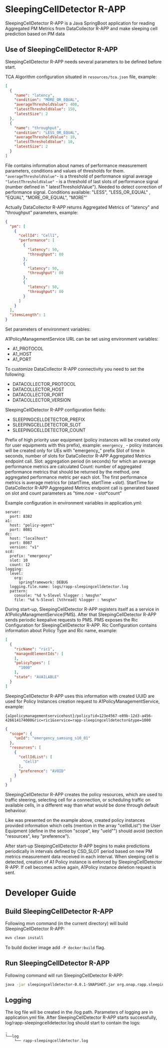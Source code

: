 # SleepingCellDetector R-APP

SleepingCellDetector R-APP is a Java SpringBoot application for reading Aggregated PM Metrics from DataCollector R-APP
and make sleeping cell prediction based on PM data

## Use of SleepingCellDetector R-APP

SleepingCellDetector R-APP needs several parameters to be defined before start.

TCA Algorithm configuration situated in `resources/tca.json` file, example:

```json
[
  {
    "name": "latency",
    "condition": "MORE_OR_EQUAL",
    "averageThresholdValue": 400,
    "latestThresholdValue": 150,
    "latestSize": 2
  },
  {
    "name": "throughput",
    "condition": "LESS_OR_EQUAL",
    "averageThresholdValue": 10,
    "latestThresholdValue": 10,
    "latestSize": 2
  }
]
```

File contains information about names of performance measurement parameters, conditions and values of thresholds for
them.
`"averageThresholdValue"`- is a threshold of performance signal average
`"latestThresholdValue"` - is a threshold of last slots of performance signal (number defined in "
latestThresholdValue"). Needed to detect correction of performance signal. Conditions available: "LESS", "LESS_OR_EQUAL"
, "EQUAL", "MORE_OR_EQUAL", "MORE"'

Actually DataCollector R-APP returns Aggregated Metrics of "latency" and "throughput" parameters, example:

```json
{
  "pm": [
    {
      "cellId": "Cell1",
      "performance": [
        {
          "latency": 50,
          "throughput": 80
        },
        {
          "latency": 50,
          "throughput": 80
        },
        {
          "latency": 50,
          "throughput": 80
        }
      ]
    }
  ],
  "itemsLength": 1
}
```

Set parameters of environment variables:

A1PolicyManagementService URL can be set using environment variables:

- A1\_PROTOCOL
- A1\_HOST
- A1\_PORT

To customize DataCollector R-APP connectivity you need to set the following:

- DATACOLLECTOR_PROTOCOL
- DATACOLLECTOR_HOST
- DATACOLLECTOR_PORT
- DATACOLLECTOR_VERSION

SleepingCellDetector R-APP configuration fields:

- SLEEPINGCELLDETECTOR_PREFIX
- SLEEPINGCELLDETECTOR_SLOT
- SLEEPINGCELLDETECTOR_COUNT

Prefix of high priority user equipment (policy instances will be created only for user equipments with this prefix),
example:
`emergency_` - policy instances will be created only for UEs with "emergency\_" prefix Slot of time in seconds,
number of slots for DataCollector R-APP Aggregated Metrics endpoint call. Slot: aggregation period (in seconds) for
which an average performance metrics are calculated Count: number of aggregated performance metrics that should be
returned by the method, one aggregated performance metric per each slot. The first performance metrics is average
metrics for (startTime, startTime +slot). StartTime for DataCollector R-APP Aggregated Metrics endpoint call is
generated based on slot and count parameters as "time.now - slot\*count"

Example configuration in environment variables in application.yml:

```
server:
  port: 8382
a1:
  host: "policy-agent"
  port: 8081
dc:
  host: "localhost"
  port: 8087
  version: "v1"
scd:
  prefix: "emergency"
  slot: 10
  count: 12
logging:
  level:
    org:
      springframework: DEBUG
  logging.file.name: logs/rapp-sleepingcelldetector.log
  pattern:
    console: "%d %-5level %logger : %msg%n"
    file: "%d %-5level [%thread] %logger : %msg%n"
```

During start-up, SleepingCellDetector R-APP registers itself as a service in A1PolicyManagmentService(PMS). After that
SleepingCellDetector R-APP sends periodic keepalive requests to PMS. PMS exposes the Ric Configuration for SleepingCellDetector R-APP.
Ric Configuration contains information about Policy Type and Ric name, example:

```json
[
  {
    "ricName": "ric1",
    "managedElementIds": [
    ],
    "policyTypes": [
      "1000"
    ],
    "state": "AVAILABLE"
  }
]
```

SleepingCellDetector R-APP uses this information with created UUID are used for Policy Instances creation request to
A1PolicyManagementService, example:

`{a1policymanagementservicehost}/policy?id=123e4567-e89b-12d3-a456-426614174000&ric=ric1&service=rapp-sleepingcelldetector&type=1000`

```json
{
  "scope": {
    "ueId": "emergency_samsung_s10_01"
  },
  "resources": [
    {
      "cellIdList": [
        "Cell3"
      ],
      "preference": "AVOID"
    }
  ]
}
```

SleepingCellDetector R-APP creates the policy resources, which are used to traffic steering,
selecting cell for a connection, or scheduling traffic on available cells,
in a different way than what would be done through default behaviour.

Like was presented on the example above, created policy instances provided information
which cells (mention in the array "cellIdList") the User Equipment (define in the section "scope", key "ueId"")
should avoid (section "resources", key "preference").

After start-up SleepingCellDetector R-APP begins to make predictions periodically in intervals defined by CSD_SLOT
period based on new PM metrics measurement data received in each interval.
When sleeping cell is detected, creation of A1 Policy instance is enforced by SleepingCellDetector R-APP.
If cell becomes active again, A1Policy instance deletion request is sent.

# Developer Guide

## Build SleepingCellDetector R-APP

Following mvn command (in the current directory) will build SleepingCellDetector R-APP:

```bash
mvn clean install
```

To build docker image add `-P docker:build` flag.

## Run SleepingCellDetector R-APP

Following command will run SleepingCellDetector R-APP:

```bash
java -jar sleepingcelldetector-0.0.1-SNAPSHOT.jar org.onap.rapp.sleepingcelldetector.SleepingCellDetectorApplication
```

## Logging

The log file will be created in the /log path. Parameters of logging are in application.yml file.
After SleepingCellDetector R-APP starts successfully, log/rapp-sleepingcelldetector.log should start to contain the logs:

```
.
└──log
    └── rapp-sleepingcelldetector.log
```
